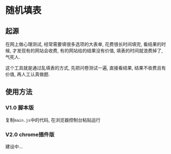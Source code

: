 # 随机填表
## 起源
在网上做心理测试, 经常需要填很多选项的大表单, 花费很长时间填完, 看结果的时候, 才发现有的网站会收费, 有的网站给的结果没有价值, 填表的时间就浪费掉了, 气死人.

这个工具就是通过乱填表的方式, 先把问卷测试一遍, 直接看结果, 结果不收费且有价值, 再人工认真做题.


## 使用方法
### V1.0 脚本版

复制`main.js`中的代码, 在浏览器控制台粘贴运行

### V2.0 chrome插件版
建设中...